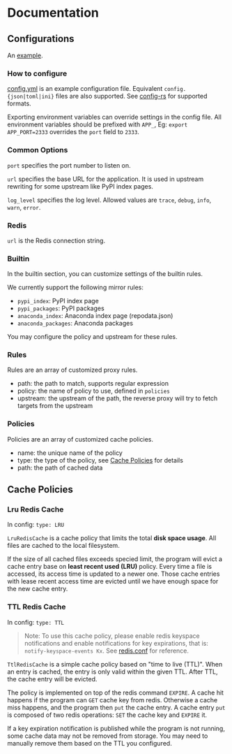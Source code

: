 # Documentation

## Configurations

An [example](../config.yml).

### How to configure

[config.yml](config.yml) is an example configuration file. Equivalent `config.{json|toml|ini}` files are also supported.
See [config-rs](https://github.com/mehcode/config-rs) for supported formats.

Exporting environment variables can override settings in the config file. All environment variables should be prefixed with `APP_`, Eg: `export APP_PORT=2333` overrides the `port` field to `2333`.

### Common Options

`port` specifies the port number to listen on.

`url` specifies the base URL for the application. It is used in upstream rewriting for some upstream like PyPI index pages.

`log_level` specifies the log level. Allowed values are `trace`, `debug`, `info`, `warn`, `error`.

### Redis

`url` is the Redis connection string.

### Builtin

In the builtin section, you can customize settings of the builtin rules.

We currently support the following mirror rules:

- `pypi_index`: PyPI index page
- `pypi_packages`: PyPI packages
- `anaconda_index`: Anaconda index page (repodata.json)
- `anaconda_packages`: Anaconda packages

You may configure the policy and upstream for these rules.

### Rules

Rules are an array of customized proxy rules.

- path: the path to match, supports regular expression
- policy: the name of policy to use, defined in `policies`
- upstream: the upstream of the path, the reverse proxy will try to fetch targets from the upstream

### Policies

Policies are an array of customized cache policies.

- name: the unique name of the policy
- type: the type of the policy, see [Cache Policies](#cache-policies) for details
- path: the path of cached data

## Cache Policies

### Lru Redis Cache

In config: `type: LRU`

`LruRedisCache` is a cache policy that limits the total **disk space usage**. All files are cached to the local filesystem.

If the size of all cached files exceeds specied limit, the program will evict a cache entry base on **least recent used (LRU)** policy.
Every time a file is accessed, its access time is updated to a newer one. Those cache entries with lease recent access time are evicted until we have enough space for the new cache entry.

### TTL Redis Cache

In config: `type: TTL`

> Note: To use this cache policy, please enable redis keyspace notifications and enable notifications for key expirations, that is: `notify-keyspace-events Kx`. See [redis.conf](../redis.conf) for reference.

`TtlRedisCache` is a simple cache policy based on "time to live (TTL)". When an entry is cached, the entry is only valid within the given TTL. After TTL, the cache entry will be evicted.

The policy is implemented on top of the redis command `EXPIRE`.
A cache hit happens if the program can `GET` cache key from redis. Otherwise a cache miss happens, and the program then `put` the cache entry.
A cache entry `put` is composed of two redis operations: `SET` the cache key and `EXPIRE` it.

If a key expiration notification is published while the program is not running, some cache data may not be removed from storage. You may need to manually remove them based on the TTL you configured.
